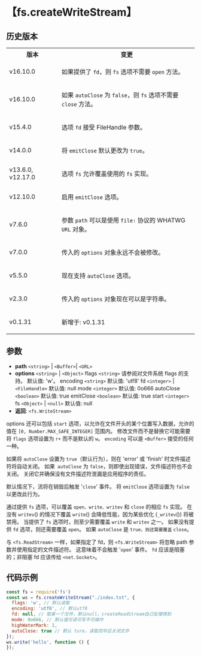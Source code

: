 # 【fs.createWriteStream】
## 历史版本
<table>
<tbody><tr><th>版本</th><th>变更</th></tr>
<tr><td>v16.10.0</td>
<td><p>如果提供了 <code>fd</code>，则 <code>fs</code> 选项不需要 <code>open</code> 方法。</p></td></tr>
<tr><td>v16.10.0</td>
<td><p>如果 <code>autoClose</code> 为 <code>false</code>，则 <code>fs</code> 选项不需要 <code>close</code> 方法。</p></td></tr>
<tr><td>v15.4.0</td>
<td><p>选项 <code>fd</code> 接受 FileHandle 参数。</p></td></tr>
<tr><td>v14.0.0</td>
<td><p>将 <code>emitClose</code> 默认更改为 <code>true</code>。</p></td></tr>
<tr><td>v13.6.0, v12.17.0</td>
<td><p>选项 <code>fs</code> 允许覆盖使用的 <code>fs</code> 实现。</p></td></tr>
<tr><td>v12.10.0</td>
<td><p>启用 <code>emitClose</code> 选项。</p></td></tr>
<tr><td>v7.6.0</td>
<td><p>参数 <code>path</code> 可以是使用 <code>file:</code> 协议的 WHATWG <code>URL</code> 对象。</p></td></tr>
<tr><td>v7.0.0</td>
<td><p>传入的 <code>options</code> 对象永远不会被修改。</p></td></tr>
<tr><td>v5.5.0</td>
<td><p>现在支持 <code>autoClose</code> 选项。</p></td></tr>
<tr><td>v2.3.0</td>
<td><p>传入的 <code>options</code> 对象现在可以是字符串。</p></td></tr>
<tr><td>v0.1.31</td>
<td><p><span>新增于: v0.1.31</span></p></td></tr>
</tbody></table>

## 参数 
- **path** `<string>` | `<Buffer>`| `<URL>`
- **options** `<string>` | `<Object>`
flags `<string>` 请参阅对文件系统 flags 的支持。 默认值: 'w'。
encoding `<string>` 默认值: 'utf8'
fd `<integer>` | `<FileHandle>` 默认值: null
mode `<integer>` 默认值: 0o666
autoClose `<boolean>` 默认值: true
emitClose `<boolean>` 默认值: true
start `<integer>`
fs `<Object>` | `<null>` 默认值: null
- **返回**: `<fs.WriteStream>`

options 还可以包括 `start` 选项，以允许在文件开头的某个位置写入数据，允许的值在 `[0, Number.MAX_SAFE_INTEGER]` 范围内。 修改文件而不是替换它可能需要将 `flags` 选项设置为 `r+` 而不是默认的 `w`。 `encoding` 可以是 `<Buffer>` 接受的任何一种。

如果将 `autoClose` 设置为 `true`（默认行为），则在 'error' 或 'finish' 时文件描述符将自动关闭。 如果` autoClose` 为 `false`，则即使出现错误，文件描述符也不会关闭。 关闭它并确保没有文件描述符泄漏是应用程序的责任。

默认情况下，流将在销毁后触发 '`close`' 事件。 将 `emitClose` 选项设置为 `false` 以更改此行为。

通过提供 `fs` 选项，可以覆盖 `open、write、writev` 和 `close` 的相应 `fs` 实现。 在没有 `writev`() 的情况下覆盖 `write`() 会降低性能，因为某些优化 (`_writev`()) 将被禁用。 当提供了 `fs` 选项时，则至少需要覆盖 `write` 和 `writev` 之一。 如果没有提供 `fd` 选项，则还需要覆盖 `open`。 如果 `autoClose` 是 `true，则还需要覆盖` `close`。

与 `<fs.ReadStream>` 一样，如果指定了 fd，则 `<fs.WriteStream>` 将忽略 path 参数并使用指定的文件描述符。 这意味着不会触发 '`open`' 事件。 `fd` 应该是阻塞的；非阻塞 fd 应该传给 `<net.Socket>`。

## 代码示例

```js
const fs = require('fs')
const ws = fs.createWriteStream("./index.txt", {
  flags: 'w', // 默认读取
  encoding: 'utf8', // 默认utf8
  fd: null, // 取拿一个文件，默认null，createReadStream自己处理得到
  mode: 0o666, // 默认值可读可写不可操作
  highWaterMark: 1,
  autoClose: true // 默认 ture，读取完毕后关闭文件
});
ws.write('hello', function () {
});
```

